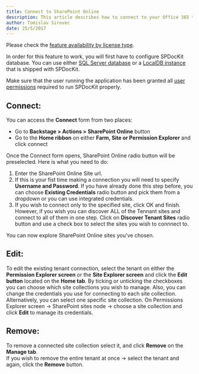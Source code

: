 ```yaml
---
title: Connect to SharePoint Online 
description: This article describes how to connect to your Office 365 tenant or a specific Site Collection using SPDocKit.
author: Tomislav Sirovec
date: 25/5/2017
---
```

Please check the [feature availability by license type](https://www.spdockit.com/orders/#online).

In order for this feature to work, you will first have to configure SPDocKit database. You can use either [SQL Server database](#internal/configuration/configure-spdockit-database) or a [LocalDB instance](#internal/configuration/configure-localdb) that is shipped with SPDocKit.

Make sure that the user running the application has been granted all [user permissions](#internal/requirements/sharepoint-online-user-permissions-requirements) required to run SPDocKit properly.

## Connect:

You can access the __Connect__ form from two places:
* Go to __Backstage > Actions > SharePoint Online__ button
* Go to the __Home ribbon__ on either __Farm, Site or Permission Explorer__ and click connect

Once the Connect form opens, SharePoint Online radio button will be preselected. Here is what you need to do:
1. Enter the SharePoint Online Site url.
1. If this is your fist time making a connection you will need to specify __Username and Password__. If you have already done this step before, you can choose __Existing Credentials__ radio button and pick them from a dropdown or you can use integrated credentials.
1. If you wish to connect only to the specified site, click OK and finish.  
However, if you wish you can discover ALL of the Tennant sites and connect to all of them in one step. Click on __Discover Tenant Sites__ radio button and use a check box to select the sites you wish to connnect to.

You can now explore SharePoint Online sites you've chosen.

## Edit: 
To edit the existing tenant connection, select the tenant on either the __Permission Explorer screen__ or the __Site Explorer screen__ and click the __Edit button__ located on the __Home tab__. By ticking or unticking the checkboxes you can choose which site collections you wish to manage. Also, you can change the credentials you use for connecting to each site collection. 
Alternatively, you can select one specific site collection. On Permissions Explorer screen -> SharePoint sites node -> choose a site collection and click __Edit__ to manage its credentials. 

## Remove:
To remove a connected site collection select it, and click __Remove__ on the __Manage tab__.  
If you wish to remove the entire tenant at once -> select the tenant and again, click the __Remove__ button.
